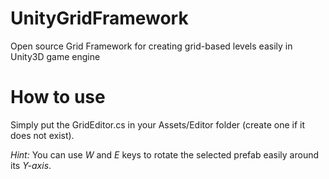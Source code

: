 # UnityGridFramework
Open source Grid Framework for creating grid-based levels easily in Unity3D game engine

# How to use
Simply put the GridEditor.cs in your Assets/Editor folder (create one if it does not exist).

_Hint:_ You can use *W* and *E* keys to rotate the selected prefab easily around its *Y-axis*.
